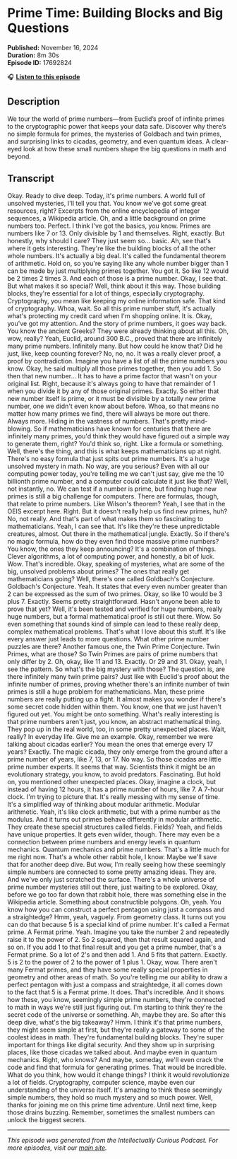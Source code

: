 # Prime Time: Building Blocks and Big Questions

**Published:** November 16, 2024  
**Duration:** 8m 30s  
**Episode ID:** 17692824

🎧 **[Listen to this episode](https://intellectuallycurious.buzzsprout.com/2529712/episodes/17692824-prime-time-building-blocks-and-big-questions)**

## Description

We tour the world of prime numbers—from Euclid’s proof of infinite primes to the cryptographic power that keeps your data safe. Discover why there’s no simple formula for primes, the mysteries of Goldbach and twin primes, and surprising links to cicadas, geometry, and even quantum ideas. A clear-eyed look at how these small numbers shape the big questions in math and beyond.

## Transcript

Okay. Ready to dive deep. Today, it's prime numbers. A world full of unsolved mysteries, I'll tell you that. You know we've got some great resources, right? Excerpts from the online encyclopedia of integer sequences, a Wikipedia article. Oh, and a little background on prime numbers too. Perfect. I think I've got the basics, you know. Primes are numbers like 7 or 13. Only divisible by 1 and themselves. Right, exactly. But honestly, why should I care? They just seem so... basic. Ah, see that's where it gets interesting. They're like the building blocks of all the other whole numbers. It's actually a big deal. It's called the fundamental theorem of arithmetic. Hold on, so you're saying like any whole number bigger than 1 can be made by just multiplying primes together. You got it. So like 12 would be 2 times 2 times 3. And each of those is a prime number. Okay, I see that. But what makes it so special? Well, think about it this way. Those building blocks, they're essential for a lot of things, especially cryptography. Cryptography, you mean like keeping my online information safe. That kind of cryptography. Whoa, wait. So all this prime number stuff, it's actually what's protecting my credit card when I'm shopping online. It is. Okay, you've got my attention. And the story of prime numbers, it goes way back. You know the ancient Greeks? They were already thinking about all this. Oh, wow, really? Yeah, Euclid, around 300 B.C., proved that there are infinitely many prime numbers. Infinitely many. But how could he know that? Did he just, like, keep counting forever? No, no, no. It was a really clever proof, a proof by contradiction. Imagine you have a list of all the prime numbers you know. Okay, he said multiply all those primes together, then you add 1. So then that new number... It has to have a prime factor that wasn't on your original list. Right, because it's always going to have that remainder of 1 when you divide it by any of those original primes. Exactly. So either that new number itself is prime, or it must be divisible by a totally new prime number, one we didn't even know about before. Whoa, so that means no matter how many primes we find, there will always be more out there. Always more. Hiding in the vastness of numbers. That's pretty mind-blowing. So if mathematicians have known for centuries that there are infinitely many primes, you'd think they would have figured out a simple way to generate them, right? You'd think so, right. Like a formula or something. Well, there's the thing, and this is what keeps mathematicians up at night. There's no easy formula that just spits out prime numbers. It's a huge unsolved mystery in math. No way, are you serious? Even with all our computing power today, you're telling me we can't just say, give me the 10 billionth prime number, and a computer could calculate it just like that? Well, not instantly, no. We can test if a number is prime, but finding huge new primes is still a big challenge for computers. There are formulas, though, that relate to prime numbers. Like Wilson's theorem? Yeah, I see that in the OEIS excerpt here. Right. But it doesn't really help us find new primes, huh? No, not really. And that's part of what makes them so fascinating to mathematicians. Yeah, I can see that. It's like they're these unpredictable creatures, almost. Out there in the mathematical jungle. Exactly. So if there's no magic formula, how do they even find those massive prime numbers? You know, the ones they keep announcing? It's a combination of things. Clever algorithms, a lot of computing power, and honestly, a bit of luck. Wow. That's incredible. Okay, speaking of mysteries, what are some of the big, unsolved problems about primes? The ones that really get mathematicians going? Well, there's one called Goldbach's Conjecture. Goldbach's Conjecture. Yeah. It states that every even number greater than 2 can be expressed as the sum of two primes. Okay, so like 10 would be 3 plus 7. Exactly. Seems pretty straightforward. Hasn't anyone been able to prove that yet? Well, it's been tested and verified for huge numbers, really huge numbers, but a formal mathematical proof is still out there. Wow. So even something that sounds kind of simple can lead to these really deep, complex mathematical problems. That's what I love about this stuff. It's like every answer just leads to more questions. What other prime number puzzles are there? Another famous one, the Twin Prime Conjecture. Twin Primes, what are those? So Twin Primes are pairs of prime numbers that only differ by 2. Oh, okay, like 11 and 13. Exactly. Or 29 and 31. Okay, yeah, I see the pattern. So what's the big mystery with those? The question is, are there infinitely many twin prime pairs? Just like with Euclid's proof about the infinite number of primes, proving whether there's an infinite number of twin primes is still a huge problem for mathematicians. Man, these prime numbers are really putting up a fight. It almost makes you wonder if there's some secret code hidden within them. You know, one that we just haven't figured out yet. You might be onto something. What's really interesting is that prime numbers aren't just, you know, an abstract mathematical thing. They pop up in the real world, too, in some pretty unexpected places. Wait, really? In everyday life. Give me an example. Okay, remember we were talking about cicadas earlier? You mean the ones that emerge every 17 years? Exactly. The magic cicada, they only emerge from the ground after a prime number of years, like 7, 13, or 17. No way. So those cicadas are little prime number experts. It seems that way. Scientists think it might be an evolutionary strategy, you know, to avoid predators. Fascinating. But hold on, you mentioned other unexpected places. Okay, imagine a clock, but instead of having 12 hours, it has a prime number of hours, like 7. A 7-hour clock. I'm trying to picture that. It's really messing with my sense of time. It's a simplified way of thinking about modular arithmetic. Modular arithmetic. Yeah, it's like clock arithmetic, but with a prime number as the modulus. And it turns out primes behave differently in modular arithmetic. They create these special structures called fields. Fields? Yeah, and fields have unique properties. It gets even wilder, though. There may even be a connection between prime numbers and energy levels in quantum mechanics. Quantum mechanics and prime numbers. That's a little much for me right now. That's a whole other rabbit hole, I know. Maybe we'll save that for another deep dive. But wow, I'm really seeing how these seemingly simple numbers are connected to some pretty amazing ideas. They are. And we've only just scratched the surface. There's a whole universe of prime number mysteries still out there, just waiting to be explored. Okay, before we go too far down that rabbit hole, there was something else in the Wikipedia article. Something about constructible polygons. Oh, yeah. You know how you can construct a perfect pentagon using just a compass and a straightedge? Hmm, yeah, vaguely. From geometry class. It turns out you can do that because 5 is a special kind of prime number. It's called a Fermat prime. A Fermat prime. Yeah. Imagine you take the number 2 and repeatedly raise it to the power of 2. So 2 squared, then that result squared again, and so on. If you add 1 to that final result and you get a prime number, that's a Fermat prime. So a lot of 2's and then add 1. And 5 fits that pattern. Exactly. 5 is 2 to the power of 2 to the power of 1 plus 1. Okay, wow. There aren't many Fermat primes, and they have some really special properties in geometry and other areas of math. So you're telling me our ability to draw a perfect pentagon with just a compass and straightedge, it all comes down to the fact that 5 is a Fermat prime. It does. That's incredible. And it shows how these, you know, seemingly simple prime numbers, they're connected to math in ways we're still just figuring out. I'm starting to think they're the secret code of the universe or something. Ah, maybe they are. So after this deep dive, what's the big takeaway? Hmm. I think it's that prime numbers, they might seem simple at first, but they're really a gateway to some of the coolest ideas in math. They're fundamental building blocks. They're super important for things like digital security. And they show up in surprising places, like those cicadas we talked about. And maybe even in quantum mechanics. Right, who knows? And maybe, someday, we'll even crack the code and find that formula for generating primes. That would be incredible. What do you think, how would it change things? I think it would revolutionize a lot of fields. Cryptography, computer science, maybe even our understanding of the universe itself. It's amazing to think these seemingly simple numbers, they hold so much mystery and so much power. Well, thanks for joining me on this prime time adventure. Until next time, keep those drains buzzing. Remember, sometimes the smallest numbers can unlock the biggest secrets.

---
*This episode was generated from the Intellectually Curious Podcast. For more episodes, visit our [main site](https://intellectuallycurious.buzzsprout.com).*
